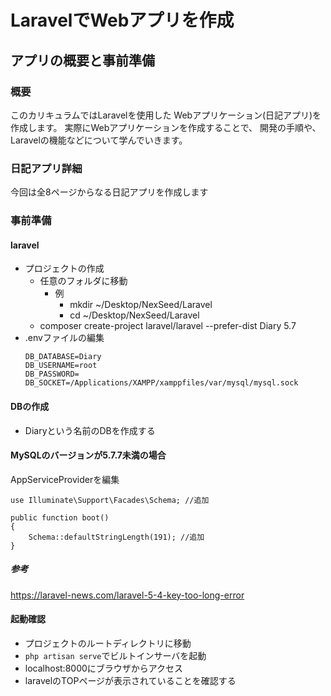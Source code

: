 # LaravelでWebアプリを作成
## アプリの概要と事前準備

### 概要
このカリキュラムではLaravelを使用した
Webアプリケーション(日記アプリ)を作成します。
実際にWebアプリケーションを作成することで、
開発の手順や、Laravelの機能などについて学んでいきます。

### 日記アプリ詳細
今回は全8ページからなる日記アプリを作成します

### 事前準備
#### laravel
- プロジェクトの作成
  - 任意のフォルダに移動
    - 例
      - mkdir ~/Desktop/NexSeed/Laravel
      - cd ~/Desktop/NexSeed/Laravel
  - composer create-project laravel/laravel --prefer-dist Diary 5.7
- .envファイルの編集
  ```
  DB_DATABASE=Diary
  DB_USERNAME=root
  DB_PASSWORD=
  DB_SOCKET=/Applications/XAMPP/xamppfiles/var/mysql/mysql.sock
  ```

#### DBの作成
- Diaryという名前のDBを作成する

#### MySQLのバージョンが5.7.7未満の場合
AppServiceProviderを編集
```
use Illuminate\Support\Facades\Schema; //追加

public function boot()
{
    Schema::defaultStringLength(191); //追加
}
```


##### 参考
https://laravel-news.com/laravel-5-4-key-too-long-error

#### 起動確認
- プロジェクトのルートディレクトリに移動
- `php artisan serve`でビルトインサーバを起動
- localhost:8000にブラウザからアクセス
- laravelのTOPページが表示されていることを確認する
